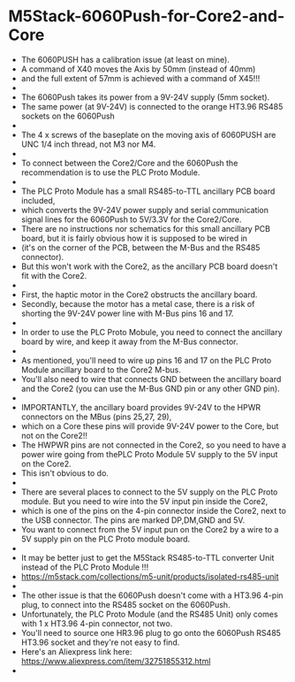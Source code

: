 # M5Stack-6060Push-for-Core2-and-Core

* The 6060PUSH has a calibration issue (at least on mine). 
* A command of X40 moves the Axis by 50mm (instead of 40mm) 
* and the full extent of 57mm is achieved with a command of X45!!!
* 
* The 6060Push takes its power from a 9V-24V supply (5mm socket).
* The same power (at 9V-24V) is connected to the orange HT3.96 RS485 sockets on the 6060Push
* 
* The 4 x screws of the baseplate on the moving axis of 6060PUSH are UNC 1/4 inch thread, not M3 nor M4.
* 
* To connect between the Core2/Core and the 6060Push the recommendation is to use the PLC Proto Module.
* 
* The PLC Proto Module has a small RS485-to-TTL ancillary PCB board included, 
* which converts the 9V-24V power supply and serial communication signal lines for the 6060Push to 5V/3.3V for the Core2/Core.
* There are no instructions nor schematics for this small ancillary PCB board, but it is fairly obvious how it is supposed to be wired in 
* (it's on the corner of the PCB, between the M-Bus and the RS485 connector).
* But this won't work with the Core2, as the ancillary PCB board doesn't fit with the Core2. 
* 
* First, the haptic motor in the Core2 obstructs the ancillary board. 
* Secondly, because the motor has a metal case, there is a risk of shorting the 9V-24V power line with M-Bus pins 16 and 17.
* 
* In order to use the PLC Proto Mobule, you need to connect the ancillary board by wire, and keep it away from the M-Bus connector.
* 
* As mentioned, you'll need to wire up pins 16 and 17 on the PLC Proto Module ancillary board to the Core2 M-bus.
* You'll also need to wire that connects GND between the ancillary board and the Core2 (you can use the M-Bus GND pin or any other GND pin).
* 
* IMPORTANTLY, the ancillary board provides 9V-24V to the HPWR connectors on the MBus (pins 25,27, 29), 
* which on a Core these pins will provide 9V-24V power to the Core, but not on the Core2!! 
* The HWPWR pins are not connected in the Core2, so you need to have a power wire going from thePLC Proto Module 5V supply to the 5V input on the Core2. 
* This isn't obvious to do. 
* 
* There are several places to connect to the 5V supply on the PLC Proto module. But you need to wire into the 5V input pin inside the Core2, 
* which is one of the pins on the 4-pin connector inside the Core2, next to the USB connector. The pins are marked DP,DM,GND and 5V. 
* You want to connect from the 5V input pun on the Core2 by a wire to a 5V supply pin on the PLC Proto module board.
* 
* It may be better just to get the M5Stack RS485-to-TTL converter Unit instead of the PLC Proto Module !!!
* https://m5stack.com/collections/m5-unit/products/isolated-rs485-unit
* 
* The other issue is that the 6060Push doesn't come with a HT3.96 4-pin plug, to connect into the RS485 socket on the 6060Push.
* Unfortunately, the PLC Proto Module (and the RS485 Unit) only comes with 1 x HT3.96 4-pin connector, not two.
* You'll need to source one HR3.96 plug to go onto the 6060Push RS485 HT3.96 socket and they're not easy to find. 
* Here's an Aliexpress link here: https://www.aliexpress.com/item/32751855312.html
* 
